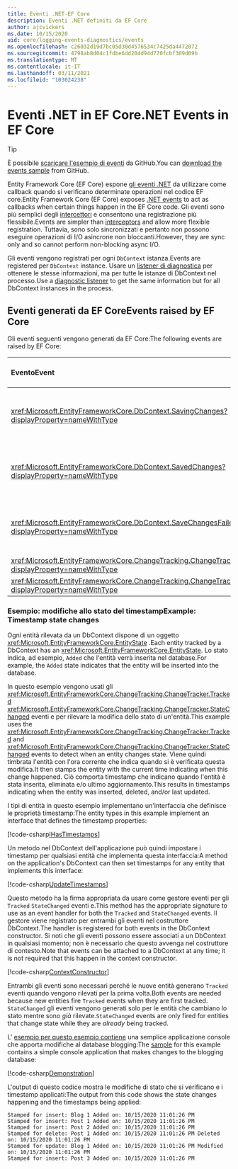 ```yaml
---
title: Eventi .NET-EF Core
description: Eventi .NET definiti da EF Core
author: ajcvickers
ms.date: 10/15/2020
uid: core/logging-events-diagnostics/events
ms.openlocfilehash: c26032d19d7bc05d30d4576534c7425da4472072
ms.sourcegitcommit: 4798ab8d04c1fdbe6dd204d94d770fcbf309d09b
ms.translationtype: MT
ms.contentlocale: it-IT
ms.lasthandoff: 03/11/2021
ms.locfileid: "103024238"
---
```

# <a name="net-events-in-ef-core"></a><span data-ttu-id="1aad4-103">Eventi .NET in EF Core</span><span class="sxs-lookup"><span data-stu-id="1aad4-103">.NET Events in EF Core</span></span>

> [!TIP]
> <span data-ttu-id="1aad4-104">È possibile [scaricare l'esempio di eventi](https://github.com/dotnet/EntityFramework.Docs/tree/main/samples/core/Miscellaneous/Events) da GitHub.</span><span class="sxs-lookup"><span data-stu-id="1aad4-104">You can [download the events sample](https://github.com/dotnet/EntityFramework.Docs/tree/main/samples/core/Miscellaneous/Events) from GitHub.</span></span>

<span data-ttu-id="1aad4-105">Entity Framework Core (EF Core) espone [gli eventi .NET](/dotnet/standard/events/) da utilizzare come callback quando si verificano determinate operazioni nel codice EF core.</span><span class="sxs-lookup"><span data-stu-id="1aad4-105">Entity Framework Core (EF Core) exposes [.NET events](/dotnet/standard/events/) to act as callbacks when certain things happen in the EF Core code.</span></span> <span data-ttu-id="1aad4-106">Gli eventi sono più semplici degli [intercettori](xref:core/logging-events-diagnostics/interceptors) e consentono una registrazione più flessibile.</span><span class="sxs-lookup"><span data-stu-id="1aad4-106">Events are simpler than [interceptors](xref:core/logging-events-diagnostics/interceptors) and allow more flexible registration.</span></span> <span data-ttu-id="1aad4-107">Tuttavia, sono solo sincronizzati e pertanto non possono eseguire operazioni di I/O asincrone non bloccanti.</span><span class="sxs-lookup"><span data-stu-id="1aad4-107">However, they are sync only and so cannot perform non-blocking async I/O.</span></span>

<span data-ttu-id="1aad4-108">Gli eventi vengono registrati per ogni `DbContext` istanza.</span><span class="sxs-lookup"><span data-stu-id="1aad4-108">Events are registered per `DbContext` instance.</span></span> <span data-ttu-id="1aad4-109">Usare un [listener di diagnostica](xref:core/logging-events-diagnostics/diagnostic-listeners) per ottenere le stesse informazioni, ma per tutte le istanze di DbContext nel processo.</span><span class="sxs-lookup"><span data-stu-id="1aad4-109">Use a [diagnostic listener](xref:core/logging-events-diagnostics/diagnostic-listeners) to get the same information but for all DbContext instances in the process.</span></span>

## <a name="events-raised-by-ef-core"></a><span data-ttu-id="1aad4-110">Eventi generati da EF Core</span><span class="sxs-lookup"><span data-stu-id="1aad4-110">Events raised by EF Core</span></span>

<span data-ttu-id="1aad4-111">Gli eventi seguenti vengono generati da EF Core:</span><span class="sxs-lookup"><span data-stu-id="1aad4-111">The following events are raised by EF Core:</span></span>

| <span data-ttu-id="1aad4-112">Evento</span><span class="sxs-lookup"><span data-stu-id="1aad4-112">Event</span></span> | <span data-ttu-id="1aad4-113">Versione introdotta</span><span class="sxs-lookup"><span data-stu-id="1aad4-113">Version introduced</span></span> | <span data-ttu-id="1aad4-114">Quando viene generato</span><span class="sxs-lookup"><span data-stu-id="1aad4-114">When raised</span></span>
|:------|--------------------|-------
| <xref:Microsoft.EntityFrameworkCore.DbContext.SavingChanges?displayProperty=nameWithType> | <span data-ttu-id="1aad4-115">5.0</span><span class="sxs-lookup"><span data-stu-id="1aad4-115">5.0</span></span> | <span data-ttu-id="1aad4-116">All'inizio di <xref:Microsoft.EntityFrameworkCore.DbContext.SaveChanges%2A> o <xref:Microsoft.EntityFrameworkCore.DbContext.SaveChangesAsync%2A></span><span class="sxs-lookup"><span data-stu-id="1aad4-116">At the start of <xref:Microsoft.EntityFrameworkCore.DbContext.SaveChanges%2A> or <xref:Microsoft.EntityFrameworkCore.DbContext.SaveChangesAsync%2A></span></span>
| <xref:Microsoft.EntityFrameworkCore.DbContext.SavedChanges?displayProperty=nameWithType> | <span data-ttu-id="1aad4-117">5.0</span><span class="sxs-lookup"><span data-stu-id="1aad4-117">5.0</span></span> | <span data-ttu-id="1aad4-118">Alla fine di un'operazione riuscita <xref:Microsoft.EntityFrameworkCore.DbContext.SaveChanges%2A> o <xref:Microsoft.EntityFrameworkCore.DbContext.SaveChangesAsync%2A></span><span class="sxs-lookup"><span data-stu-id="1aad4-118">At the end of a successful <xref:Microsoft.EntityFrameworkCore.DbContext.SaveChanges%2A> or <xref:Microsoft.EntityFrameworkCore.DbContext.SaveChangesAsync%2A></span></span>
| <xref:Microsoft.EntityFrameworkCore.DbContext.SaveChangesFailed?displayProperty=nameWithType> | <span data-ttu-id="1aad4-119">5.0</span><span class="sxs-lookup"><span data-stu-id="1aad4-119">5.0</span></span> | <span data-ttu-id="1aad4-120">Alla fine di un errore <xref:Microsoft.EntityFrameworkCore.DbContext.SaveChanges%2A> o <xref:Microsoft.EntityFrameworkCore.DbContext.SaveChangesAsync%2A></span><span class="sxs-lookup"><span data-stu-id="1aad4-120">At the end of a failed <xref:Microsoft.EntityFrameworkCore.DbContext.SaveChanges%2A> or <xref:Microsoft.EntityFrameworkCore.DbContext.SaveChangesAsync%2A></span></span>
| <xref:Microsoft.EntityFrameworkCore.ChangeTracking.ChangeTracker.Tracked?displayProperty=nameWithType> | <span data-ttu-id="1aad4-121">2.1</span><span class="sxs-lookup"><span data-stu-id="1aad4-121">2.1</span></span> | <span data-ttu-id="1aad4-122">Quando un'entità viene rilevata dal contesto</span><span class="sxs-lookup"><span data-stu-id="1aad4-122">When an entity is tracked by the context</span></span>
| <xref:Microsoft.EntityFrameworkCore.ChangeTracking.ChangeTracker.StateChanged?displayProperty=nameWithType> | <span data-ttu-id="1aad4-123">2.1</span><span class="sxs-lookup"><span data-stu-id="1aad4-123">2.1</span></span> | <span data-ttu-id="1aad4-124">Modifica dello stato di un'entità rilevata</span><span class="sxs-lookup"><span data-stu-id="1aad4-124">When a tracked entity changes its state</span></span>

### <a name="example-timestamp-state-changes"></a><span data-ttu-id="1aad4-125">Esempio: modifiche allo stato del timestamp</span><span class="sxs-lookup"><span data-stu-id="1aad4-125">Example: Timestamp state changes</span></span>

<span data-ttu-id="1aad4-126">Ogni entità rilevata da un DbContext dispone di un oggetto <xref:Microsoft.EntityFrameworkCore.EntityState> .</span><span class="sxs-lookup"><span data-stu-id="1aad4-126">Each entity tracked by a DbContext has an <xref:Microsoft.EntityFrameworkCore.EntityState>.</span></span> <span data-ttu-id="1aad4-127">Lo stato indica, ad esempio, `Added` che l'entità verrà inserita nel database.</span><span class="sxs-lookup"><span data-stu-id="1aad4-127">For example, the `Added` state indicates that the entity will be inserted into the database.</span></span>

<span data-ttu-id="1aad4-128">In questo esempio vengono usati gli <xref:Microsoft.EntityFrameworkCore.ChangeTracking.ChangeTracker.Tracked> <xref:Microsoft.EntityFrameworkCore.ChangeTracking.ChangeTracker.StateChanged> eventi e per rilevare la modifica dello stato di un'entità.</span><span class="sxs-lookup"><span data-stu-id="1aad4-128">This example uses the <xref:Microsoft.EntityFrameworkCore.ChangeTracking.ChangeTracker.Tracked> and <xref:Microsoft.EntityFrameworkCore.ChangeTracking.ChangeTracker.StateChanged> events to detect when an entity changes state.</span></span> <span data-ttu-id="1aad4-129">Viene quindi timbrata l'entità con l'ora corrente che indica quando si è verificata questa modifica.</span><span class="sxs-lookup"><span data-stu-id="1aad4-129">It then stamps the entity with the current time indicating when this change happened.</span></span> <span data-ttu-id="1aad4-130">Ciò comporta timestamp che indicano quando l'entità è stata inserita, eliminata e/o ultimo aggiornamento.</span><span class="sxs-lookup"><span data-stu-id="1aad4-130">This results in timestamps indicating when the entity was inserted, deleted, and/or last updated.</span></span>

<span data-ttu-id="1aad4-131">I tipi di entità in questo esempio implementano un'interfaccia che definisce le proprietà timestamp:</span><span class="sxs-lookup"><span data-stu-id="1aad4-131">The entity types in this example implement an interface that defines the timestamp properties:</span></span>

<!--
public interface IHasTimestamps
{
    DateTime? Added { get; set; }
    DateTime? Deleted { get; set; }
    DateTime? Modified { get; set; }
}
-->
[!code-csharp[IHasTimestamps](../../../samples/core/Miscellaneous/Events/Program.cs?name=IHasTimestamps)]

<span data-ttu-id="1aad4-132">Un metodo nel DbContext dell'applicazione può quindi impostare i timestamp per qualsiasi entità che implementa questa interfaccia:</span><span class="sxs-lookup"><span data-stu-id="1aad4-132">A method on the application's DbContext can then set timestamps for any entity that implements this interface:</span></span>

<!--
    private static void UpdateTimestamps(object sender, EntityEntryEventArgs e)
    {
        if (e.Entry.Entity is IHasTimestamps entityWithTimestamps)
        {
            switch (e.Entry.State)
            {
                case EntityState.Deleted:
                    entityWithTimestamps.Deleted = DateTime.UtcNow;
                    Console.WriteLine($"Stamped for delete: {e.Entry.Entity}");
                    break;
                case EntityState.Modified:
                    entityWithTimestamps.Modified = DateTime.UtcNow;
                    Console.WriteLine($"Stamped for update: {e.Entry.Entity}");
                    break;
                case EntityState.Added:
                    entityWithTimestamps.Added = DateTime.UtcNow;
                    Console.WriteLine($"Stamped for insert: {e.Entry.Entity}");
                    break;
            }
        }
    }
-->
[!code-csharp[UpdateTimestamps](../../../samples/core/Miscellaneous/Events/Program.cs?name=UpdateTimestamps)]

<span data-ttu-id="1aad4-133">Questo metodo ha la firma appropriata da usare come gestore eventi per gli `Tracked` `StateChanged` eventi e.</span><span class="sxs-lookup"><span data-stu-id="1aad4-133">This method has the appropriate signature to use as an event handler for both the `Tracked` and `StateChanged` events.</span></span> <span data-ttu-id="1aad4-134">Il gestore viene registrato per entrambi gli eventi nel costruttore DbContext.</span><span class="sxs-lookup"><span data-stu-id="1aad4-134">The handler is registered for both events in the DbContext constructor.</span></span> <span data-ttu-id="1aad4-135">Si noti che gli eventi possono essere associati a un DbContext in qualsiasi momento; non è necessario che questo avvenga nel costruttore di contesto.</span><span class="sxs-lookup"><span data-stu-id="1aad4-135">Note that events can be attached to a DbContext at any time; it is not required that this happen in the context constructor.</span></span>

<!--
    public BlogsContext()
    {
        ChangeTracker.StateChanged += UpdateTimestamps;
        ChangeTracker.Tracked += UpdateTimestamps;
    }
-->
[!code-csharp[ContextConstructor](../../../samples/core/Miscellaneous/Events/Program.cs?name=ContextConstructor)]

<span data-ttu-id="1aad4-136">Entrambi gli eventi sono necessari perché le nuove entità generano `Tracked` eventi quando vengono rilevati per la prima volta.</span><span class="sxs-lookup"><span data-stu-id="1aad4-136">Both events are needed because new entities fire `Tracked` events when they are first tracked.</span></span> <span data-ttu-id="1aad4-137">`StateChanged` gli eventi vengono generati solo per le entità che cambiano lo stato mentre sono _già_ rilevate.</span><span class="sxs-lookup"><span data-stu-id="1aad4-137">`StateChanged` events are only fired for entities that change state while they are _already_ being tracked.</span></span>

<span data-ttu-id="1aad4-138">L' [esempio per questo esempio contiene](https://github.com/dotnet/EntityFramework.Docs/tree/main/samples/core/Miscellaneous/Events) una semplice applicazione console che apporta modifiche al database blogging:</span><span class="sxs-lookup"><span data-stu-id="1aad4-138">The [sample](https://github.com/dotnet/EntityFramework.Docs/tree/main/samples/core/Miscellaneous/Events) for this example contains a simple console application that makes changes to the blogging database:</span></span>

<!--
        using (var context = new BlogsContext())
        {
            context.Database.EnsureDeleted();
            context.Database.EnsureCreated();

            context.Add(
                new Blog
                {
                    Id = 1,
                    Name = "EF Blog",
                    Posts =
                    {
                        new Post { Id = 1, Title = "EF Core 3.1!" },
                        new Post { Id = 2, Title = "EF Core 5.0!" }
                    }
                });

            context.SaveChanges();
        }

        using (var context = new BlogsContext())
        {
            var blog = context.Blogs.Include(e => e.Posts).Single();

            blog.Name = "EF Core Blog";
            context.Remove(blog.Posts.First());
            blog.Posts.Add(new Post { Id = 3, Title = "EF Core 6.0!" });

            context.SaveChanges();
        }
-->
[!code-csharp[Demonstration](../../../samples/core/Miscellaneous/Events/Program.cs?name=Demonstration)]

<span data-ttu-id="1aad4-139">L'output di questo codice mostra le modifiche di stato che si verificano e i timestamp applicati:</span><span class="sxs-lookup"><span data-stu-id="1aad4-139">The output from this code shows the state changes happening and the timestamps being applied:</span></span>

```output
Stamped for insert: Blog 1 Added on: 10/15/2020 11:01:26 PM
Stamped for insert: Post 1 Added on: 10/15/2020 11:01:26 PM
Stamped for insert: Post 2 Added on: 10/15/2020 11:01:26 PM
Stamped for delete: Post 1 Added on: 10/15/2020 11:01:26 PM Deleted on: 10/15/2020 11:01:26 PM
Stamped for update: Blog 1 Added on: 10/15/2020 11:01:26 PM Modified on: 10/15/2020 11:01:26 PM
Stamped for insert: Post 3 Added on: 10/15/2020 11:01:26 PM
```
